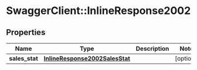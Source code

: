 # SwaggerClient::InlineResponse2002

## Properties
Name | Type | Description | Notes
------------ | ------------- | ------------- | -------------
**sales_stat** | [**InlineResponse2002SalesStat**](InlineResponse2002SalesStat.md) |  | [optional] 


